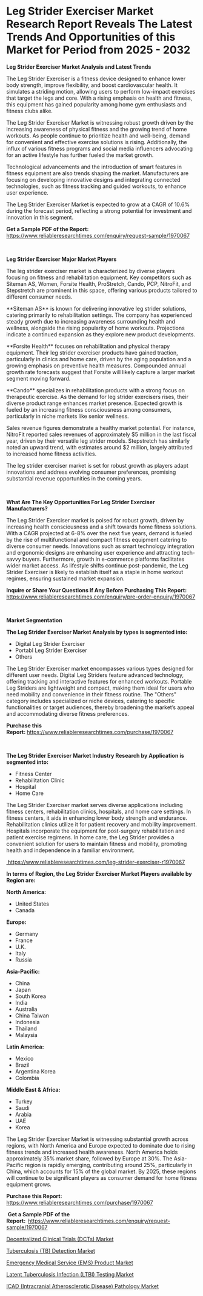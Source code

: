 <p><h1>Leg Strider Exerciser Market Research Report Reveals The Latest Trends And Opportunities of this Market for Period from 2025 - 2032</h1></p><p><strong>Leg Strider Exerciser Market Analysis and Latest Trends</strong></p>
<p><p>The Leg Strider Exerciser is a fitness device designed to enhance lower body strength, improve flexibility, and boost cardiovascular health. It simulates a striding motion, allowing users to perform low-impact exercises that target the legs and core. With a rising emphasis on health and fitness, this equipment has gained popularity among home gym enthusiasts and fitness clubs alike.</p><p>The Leg Strider Exerciser Market is witnessing robust growth driven by the increasing awareness of physical fitness and the growing trend of home workouts. As people continue to prioritize health and well-being, demand for convenient and effective exercise solutions is rising. Additionally, the influx of various fitness programs and social media influencers advocating for an active lifestyle has further fueled the market growth.</p><p>Technological advancements and the introduction of smart features in fitness equipment are also trends shaping the market. Manufacturers are focusing on developing innovative designs and integrating connected technologies, such as fitness tracking and guided workouts, to enhance user experience.</p><p>The Leg Strider Exerciser Market is expected to grow at a CAGR of 10.6% during the forecast period, reflecting a strong potential for investment and innovation in this segment.</p></p>
<p><strong>Get a Sample PDF of the Report:&nbsp;</strong> <a href="https://www.reliableresearchtimes.com/enquiry/request-sample/1970067?utm_campaign=2220&utm_medium=2&utm_source=Github&utm_content=ia&utm_term=03032025&utm_id=leg-strider-exerciser">https://www.reliableresearchtimes.com/enquiry/request-sample/1970067</a></p>
<p>&nbsp;</p>
<p><strong>Leg Strider Exerciser Major Market Players</strong></p>
<p><p>The leg strider exerciser market is characterized by diverse players focusing on fitness and rehabilitation equipment. Key competitors such as Siteman AS, Women, Forsite Health, ProStretch, Cando, PCP, NitroFit, and Stepstretch are prominent in this space, offering various products tailored to different consumer needs.</p><p>**Siteman AS** is known for delivering innovative leg strider solutions, catering primarily to rehabilitation settings. The company has experienced steady growth due to increasing awareness surrounding health and wellness, alongside the rising popularity of home workouts. Projections indicate a continued expansion as they explore new product developments.</p><p>**Forsite Health** focuses on rehabilitation and physical therapy equipment. Their leg strider exerciser products have gained traction, particularly in clinics and home care, driven by the aging population and a growing emphasis on preventive health measures. Compounded annual growth rate forecasts suggest that Forsite will likely capture a larger market segment moving forward.</p><p>**Cando** specializes in rehabilitation products with a strong focus on therapeutic exercise. As the demand for leg strider exercisers rises, their diverse product range enhances market presence. Expected growth is fueled by an increasing fitness consciousness among consumers, particularly in niche markets like senior wellness.</p><p>Sales revenue figures demonstrate a healthy market potential. For instance, NitroFit reported sales revenues of approximately $5 million in the last fiscal year, driven by their versatile leg strider models. Stepstretch has similarly noted an upward trend, with estimates around $2 million, largely attributed to increased home fitness activities.</p><p>The leg strider exerciser market is set for robust growth as players adapt innovations and address evolving consumer preferences, promising substantial revenue opportunities in the coming years.</p></p>
<p>&nbsp;</p>
<p><strong>What Are The Key Opportunities For Leg Strider Exerciser Manufacturers?</strong></p>
<p><p>The Leg Strider Exerciser market is poised for robust growth, driven by increasing health consciousness and a shift towards home fitness solutions. With a CAGR projected at 6-8% over the next five years, demand is fueled by the rise of multifunctional and compact fitness equipment catering to diverse consumer needs. Innovations such as smart technology integration and ergonomic designs are enhancing user experience and attracting tech-savvy buyers. Furthermore, growth in e-commerce platforms facilitates wider market access. As lifestyle shifts continue post-pandemic, the Leg Strider Exerciser is likely to establish itself as a staple in home workout regimes, ensuring sustained market expansion.</p></p>
<p><strong>Inquire or Share Your Questions If Any Before Purchasing This Report:</strong> <a href="https://www.reliableresearchtimes.com/enquiry/pre-order-enquiry/1970067?utm_campaign=2220&utm_medium=2&utm_source=Github&utm_content=ia&utm_term=03032025&utm_id=leg-strider-exerciser">https://www.reliableresearchtimes.com/enquiry/pre-order-enquiry/1970067</a></p>
<p>&nbsp;</p>
<p><strong>Market Segmentation</strong></p>
<p><strong>The Leg Strider Exerciser Market Analysis by types is segmented into:</strong></p>
<p><ul><li>Digital Leg Strider Exerciser</li><li>Portabl Leg Strider Exerciser</li><li>Others</li></ul></p>
<p><p>The Leg Strider Exerciser market encompasses various types designed for different user needs. Digital Leg Striders feature advanced technology, offering tracking and interactive features for enhanced workouts. Portable Leg Striders are lightweight and compact, making them ideal for users who need mobility and convenience in their fitness routine. The "Others" category includes specialized or niche devices, catering to specific functionalities or target audiences, thereby broadening the market’s appeal and accommodating diverse fitness preferences.</p></p>
<p><strong>Purchase this Report:&nbsp;</strong><a href="https://www.reliableresearchtimes.com/purchase/1970067?utm_campaign=2220&utm_medium=2&utm_source=Github&utm_content=ia&utm_term=03032025&utm_id=leg-strider-exerciser">https://www.reliableresearchtimes.com/purchase/1970067</a></p>
<p>&nbsp;</p>
<p><strong>The Leg Strider Exerciser Market Industry Research by Application is segmented into:</strong></p>
<p><ul><li>Fitness Center</li><li>Rehabilitation Clinic</li><li>Hospital</li><li>Home Care</li></ul></p>
<p><p>The Leg Strider Exerciser market serves diverse applications including fitness centers, rehabilitation clinics, hospitals, and home care settings. In fitness centers, it aids in enhancing lower body strength and endurance. Rehabilitation clinics utilize it for patient recovery and mobility improvement. Hospitals incorporate the equipment for post-surgery rehabilitation and patient exercise regimens. In home care, the Leg Strider provides a convenient solution for users to maintain fitness and mobility, promoting health and independence in a familiar environment.</p></p>
<p><a href="https://www.reliableresearchtimes.com/leg-strider-exerciser-r1970067?utm_campaign=2220&utm_medium=2&utm_source=Github&utm_content=ia&utm_term=03032025&utm_id=leg-strider-exerciser">&nbsp;https://www.reliableresearchtimes.com/leg-strider-exerciser-r1970067</a></p>
<p><strong>In terms of Region, the Leg Strider Exerciser Market Players available by Region are:</strong></p>
<p>
    <p> <strong> North America: </strong>
        <ul>
            <li>United States</li>
            <li>Canada</li>
        </ul>
        </p> 
    <p> <strong> Europe: </strong>
        <ul>
            <li>Germany</li>
            <li>France</li>
            <li>U.K.</li>
            <li>Italy</li>
            <li>Russia</li>
        </ul>
        </p> 
    <p> <strong> Asia-Pacific: </strong>
        <ul>
            <li>China</li>
            <li>Japan</li>
            <li>South Korea</li>
            <li>India</li>
            <li>Australia</li>
            <li>China Taiwan</li>
            <li>Indonesia</li>
            <li>Thailand</li>
            <li>Malaysia</li>
        </ul>
        </p> 
    <p> <strong> Latin America: </strong>
        <ul>
            <li>Mexico</li>
            <li>Brazil</li>
            <li>Argentina Korea</li>
            <li>Colombia</li>
        </ul>
        </p> 
    <p> <strong> Middle East & Africa: </strong>
        <ul>
            <li>Turkey</li>
            <li>Saudi</li>
            <li>Arabia</li>
            <li>UAE</li>
            <li>Korea</li>
        </ul>
    </p>
    </p>
<p><p>The Leg Strider Exerciser Market is witnessing substantial growth across regions, with North America and Europe expected to dominate due to rising fitness trends and increased health awareness. North America holds approximately 35% market share, followed by Europe at 30%. The Asia-Pacific region is rapidly emerging, contributing around 25%, particularly in China, which accounts for 15% of the global market. By 2025, these regions will continue to be significant players as consumer demand for home fitness equipment grows.</p></p>
<p><strong>Purchase this Report: </strong><a href="https://www.reliableresearchtimes.com/purchase/1970067?utm_campaign=2220&utm_medium=2&utm_source=Github&utm_content=ia&utm_term=03032025&utm_id=leg-strider-exerciser">https://www.reliableresearchtimes.com/purchase/1970067</a></p>
<p>&nbsp;<strong>Get a Sample PDF of the Report:&nbsp;&nbsp;</strong><a href="https://www.reliableresearchtimes.com/enquiry/request-sample/1970067?utm_campaign=2220&utm_medium=2&utm_source=Github&utm_content=ia&utm_term=03032025&utm_id=leg-strider-exerciser">https://www.reliableresearchtimes.com/enquiry/request-sample/1970067</a></p>
<p><strong></strong></p>
<p><p><a href="https://github.com/PeterParrish5/Market-Research-Report-List-7/blob/main/decentralized-clinical-trials-dcts-market.md?utm_campaign=2220&utm_medium=2&utm_source=Github&utm_content=ia&utm_term=03032025&utm_id=leg-strider-exerciser">Decentralized Clinical Trials (DCTs) Market</a></p><p><a href="https://github.com/gakpasulgun/Market-Research-Report-List-1/blob/main/tuberculosis-tb-detection-market.md?utm_campaign=2220&utm_medium=2&utm_source=Github&utm_content=ia&utm_term=03032025&utm_id=leg-strider-exerciser">Tuberculosis (TB) Detection Market</a></p><p><a href="https://github.com/shpirttangim48/Market-Research-Report-List-1/blob/main/emergency-medical-service-ems-product-market.md?utm_campaign=2220&utm_medium=2&utm_source=Github&utm_content=ia&utm_term=03032025&utm_id=leg-strider-exerciser">Emergency Medical Service (EMS) Product Market</a></p><p><a href="https://github.com/snelldimkeod/Market-Research-Report-List-1/blob/main/latent-tuberculosis-infection-ltbi-testing-market.md?utm_campaign=2220&utm_medium=2&utm_source=Github&utm_content=ia&utm_term=03032025&utm_id=leg-strider-exerciser">Latent Tuberculosis Infection (LTBI) Testing Market</a></p><p><a href="https://github.com/lugnabirue/Market-Research-Report-List-1/blob/main/icad-intracranial-atherosclerotic-disease-pathology-market.md?utm_campaign=2220&utm_medium=2&utm_source=Github&utm_content=ia&utm_term=03032025&utm_id=leg-strider-exerciser">ICAD (Intracranial Atherosclerotic Disease) Pathology Market</a></p></p>